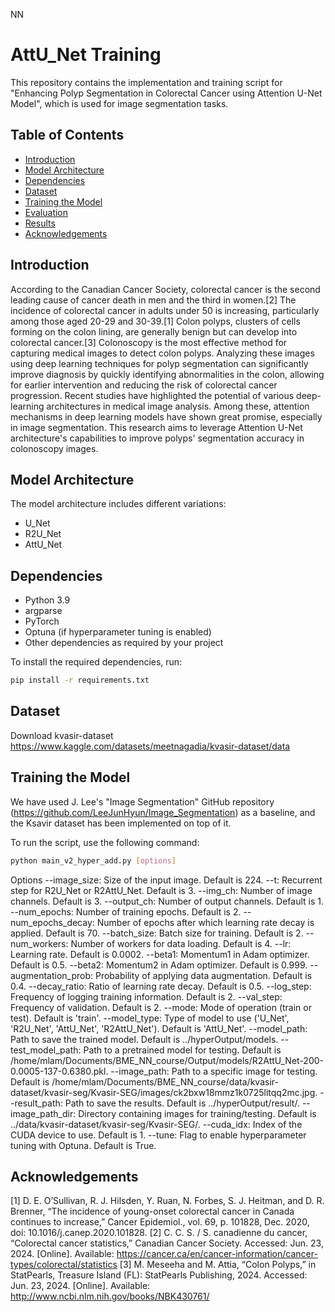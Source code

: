 NN
# AttU_Net Training

This repository contains the implementation and training script for "Enhancing Polyp Segmentation in Colorectal
Cancer using Attention U-Net Model", which is used for image segmentation tasks.



## Table of Contents

- [Introduction](#introduction)
- [Model Architecture](#model-architecture)
- [Dependencies](#dependencies)
- [Dataset](#dataset)
- [Training the Model](#training-the-model)
- [Evaluation](#evaluation)
- [Results](#results)
- [Acknowledgements](#acknowledgements)

## Introduction
According to the Canadian Cancer Society, colorectal cancer is the second leading cause of cancer death in men and the third in women.[2] The incidence of colorectal cancer in adults under 50 is increasing, particularly among those aged 20-29 and 30-39.[1] Colon polyps, clusters of cells forming on the colon lining, are generally benign but can develop into colorectal cancer.[3] Colonoscopy is the most effective method for capturing medical images to detect colon polyps. Analyzing these images using deep learning techniques for polyp segmentation can significantly improve diagnosis by quickly identifying abnormalities in the colon, allowing for earlier intervention and reducing the risk of colorectal cancer progression.
Recent studies have highlighted the potential of various deep-learning architectures in medical image analysis. Among these, attention mechanisms in deep learning models have shown great promise, especially in image segmentation. This research aims to leverage Attention U-Net architecture's capabilities to improve polyps' segmentation accuracy in colonoscopy images. 





## Model Architecture

The model architecture includes different variations:
- U_Net
- R2U_Net
- AttU_Net


## Dependencies
- Python 3.9
- argparse
- PyTorch
- Optuna (if hyperparameter tuning is enabled)
- Other dependencies as required by your project

To install the required dependencies, run:

```bash
pip install -r requirements.txt
```

## Dataset

Download  kvasir-dataset
https://www.kaggle.com/datasets/meetnagadia/kvasir-dataset/data


## Training the Model
We have used J. Lee's "Image Segmentation" GitHub repository (https://github.com/LeeJunHyun/Image_Segmentation) as a baseline, and the Ksavir dataset has been implemented on top of it.

To run the script, use the following command:

```bash
python main_v2_hyper_add.py [options]
```
Options
    --image_size: Size of the input image. Default is 224.
    --t: Recurrent step for R2U_Net or R2AttU_Net. Default is 3.
    --img_ch: Number of image channels. Default is 3.
    --output_ch: Number of output channels. Default is 1.
    --num_epochs: Number of training epochs. Default is 2.
    --num_epochs_decay: Number of epochs after which learning rate decay is applied. Default is 70.
    --batch_size: Batch size for training. Default is 2.
    --num_workers: Number of workers for data loading. Default is 4.
    --lr: Learning rate. Default is 0.0002.
    --beta1: Momentum1 in Adam optimizer. Default is 0.5.
    --beta2: Momentum2 in Adam optimizer. Default is 0.999.
    --augmentation_prob: Probability of applying data augmentation. Default is 0.4.
    --decay_ratio: Ratio of learning rate decay. Default is 0.5.
    --log_step: Frequency of logging training information. Default is 2.
    --val_step: Frequency of validation. Default is 2.
    --mode: Mode of operation (train or test). Default is 'train'.
    --model_type: Type of model to use ('U_Net', 'R2U_Net', 'AttU_Net', 'R2AttU_Net'). Default is 'AttU_Net'.
    --model_path: Path to save the trained model. Default is ../hyperOutput/models.
    --test_model_path: Path to a pretrained model for testing. Default is /home/mlam/Documents/BME_NN_course/Output/models/R2AttU_Net-200-0.0005-137-0.6380.pkl.
    --image_path: Path to a specific image for testing. Default is /home/mlam/Documents/BME_NN_course/data/kvasir-dataset/kvasir-seg/Kvasir-SEG/images/ck2bxw18mmz1k0725litqq2mc.jpg.
    --result_path: Path to save the results. Default is ../hyperOutput/result/.
    --image_path_dir: Directory containing images for training/testing. Default is ../data/kvasir-dataset/kvasir-seg/Kvasir-SEG/.
    --cuda_idx: Index of the CUDA device to use. Default is 1.
    --tune: Flag to enable hyperparameter tuning with Optuna. Default is True.

## Acknowledgements

[1] D. E. O’Sullivan, R. J. Hilsden, Y. Ruan, N. Forbes, S. J. Heitman, and D. R. Brenner, “The incidence of young-onset colorectal cancer in
Canada continues to increase,” Cancer Epidemiol., vol. 69, p. 101828, Dec. 2020, doi: 10.1016/j.canep.2020.101828.
[2] C. C. S. / S. canadienne du cancer, “Colorectal cancer statistics,” Canadian Cancer Society. Accessed: Jun. 23, 2024. [Online]. Available: https://cancer.ca/en/cancer-information/cancer-types/colorectal/statistics
[3] M. Meseeha and M. Attia, “Colon Polyps,” in StatPearls, Treasure Island (FL): StatPearls Publishing, 2024. Accessed: Jun. 23, 2024. [Online]. Available: http://www.ncbi.nlm.nih.gov/books/NBK430761/
